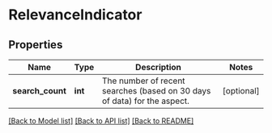 # RelevanceIndicator

## Properties
Name | Type | Description | Notes
------------ | ------------- | ------------- | -------------
**search_count** | **int** | The number of recent searches (based on 30 days of data) for the aspect. | [optional] 

[[Back to Model list]](../README.md#documentation-for-models) [[Back to API list]](../README.md#documentation-for-api-endpoints) [[Back to README]](../README.md)


